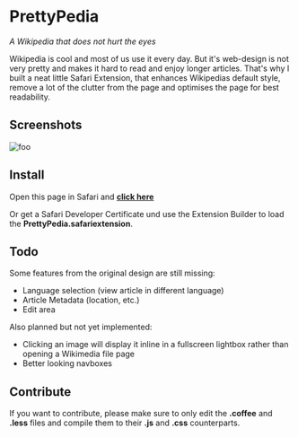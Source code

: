 # PrettyPedia

*A Wikipedia that does not hurt the eyes*

Wikipedia is cool and most of us use it every day. But it's web-design is not very pretty and makes it hard to read and enjoy longer articles. That's why I built a neat little Safari Extension, that enhances Wikipedias default style, remove a lot of the clutter from the page and optimises the page for best readability.

## Screenshots

![foo](http://www.example.com)

## Install

Open this page in Safari and __[click here](http://www.example.com)__

Or get a Safari Developer Certificate und use the Extension Builder to load the __PrettyPedia.safariextension__.

## Todo

Some features from the original design are still missing:

- Language selection (view article in different language)
- Article Metadata (location, etc.)
- Edit area

Also planned but not yet implemented:

- Clicking an image will display it inline in a fullscreen lightbox rather than opening a Wikimedia file page
- Better looking navboxes

## Contribute

If you want to contribute, please make sure to only edit the __.coffee__ and __.less__ files and compile them to their __.js__ and __.css__ counterparts.